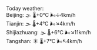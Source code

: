 Today weather:  
Beijing: 🌫  🌡️+0°C 🌬️↓4km/h  
Tianjin: 🌫  🌡️+4°C 🌬️↘4km/h  
Shijiazhuang: 🌫  🌡️+6°C 🌬️↘11km/h  
Tangshan: ☀️   🌡️+7°C 🌬️↖4km/h  
